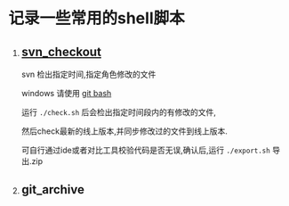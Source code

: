 记录一些常用的shell脚本
=====================================================
1. [svn_checkout](https://github.com/icellus/shell_scripts/tree/master/svn_export)
    ------------
    svn 检出指定时间,指定角色修改的文件
    
    windows 请使用 [git bash](https://gitforwindows.org/)
    
    运行 `./check.sh` 后会检出指定时间段内的有修改的文件, 
    
    然后check最新的线上版本,并同步修改过的文件到线上版本.
    
    可自行通过ide或者对比工具校验代码是否无误,确认后,运行 `./export.sh`  导出.zip
     
    
2. git_archive 
    -----------
